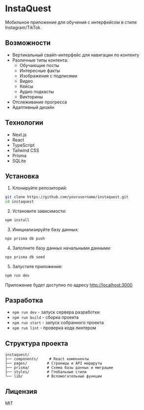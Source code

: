 # InstaQuest

Мобильное приложение для обучения с интерфейсом в стиле Instagram/TikTok.

## Возможности

- Вертикальный свайп-интерфейс для навигации по контенту
- Различные типы контента:
  - Обучающие посты
  - Интересные факты
  - Изображения с подписями
  - Видео
  - Кейсы
  - Аудио подкасты
  - Викторины
- Отслеживание прогресса
- Адаптивный дизайн

## Технологии

- Next.js
- React
- TypeScript
- Tailwind CSS
- Prisma
- SQLite

## Установка

1. Клонируйте репозиторий:
```bash
git clone https://github.com/yourusername/instaquest.git
cd instaquest
```

2. Установите зависимости:
```bash
npm install
```

3. Инициализируйте базу данных:
```bash
npx prisma db push
```

4. Заполните базу данных начальными данными:
```bash
npx prisma db seed
```

5. Запустите приложение:
```bash
npm run dev
```

Приложение будет доступно по адресу [http://localhost:3000](http://localhost:3000)

## Разработка

- `npm run dev` - запуск сервера разработки
- `npm run build` - сборка проекта
- `npm run start` - запуск собранного проекта
- `npm run lint` - проверка кода линтером

## Структура проекта

```
instaquest/
├── components/     # React компоненты
├── pages/         # Страницы и API маршруты
├── prisma/        # Схема базы данных и миграции
├── styles/        # Глобальные стили
└── lib/           # Вспомогательные функции
```

## Лицензия

MIT 